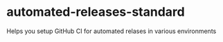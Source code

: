 # automated-releases-standard
Helps you setup GitHub CI for automated relases in various environments
